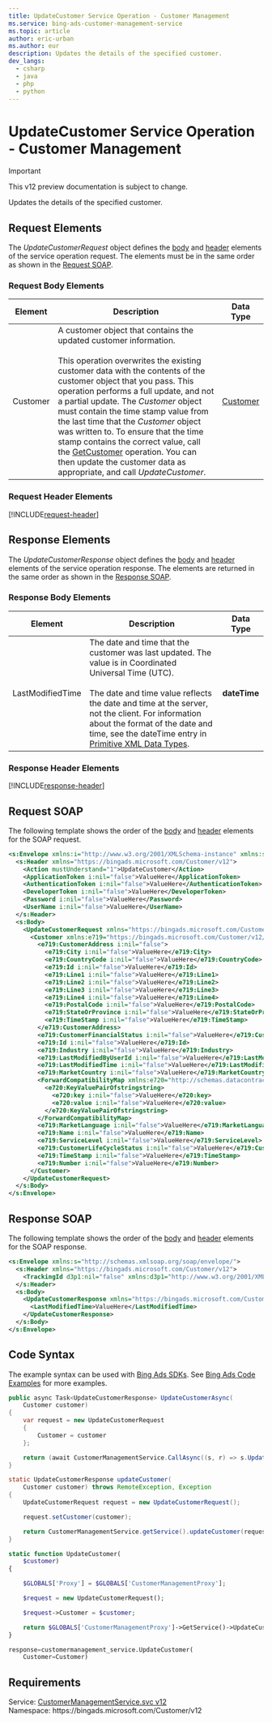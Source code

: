 ```yaml
---
title: UpdateCustomer Service Operation - Customer Management
ms.service: bing-ads-customer-management-service
ms.topic: article
author: eric-urban
ms.author: eur
description: Updates the details of the specified customer.
dev_langs: 
  - csharp
  - java
  - php
  - python
---
```

# UpdateCustomer Service Operation - Customer Management

> [!IMPORTANT]
> This v12 preview documentation is subject to change.

Updates the details of the specified customer.

## <a name="request"></a>Request Elements
The *UpdateCustomerRequest* object defines the [body](#request-body) and [header](#request-header) elements of the service operation request. The elements must be in the same order as shown in the [Request SOAP](#request-soap). 

### <a name="request-body"></a>Request Body Elements

|Element|Description|Data Type|
|-----------|---------------|-------------|
|<a name="customer"></a>Customer|A customer object that contains the updated customer information.<br /><br />This operation overwrites the existing customer data with the contents of the customer object that you pass. This operation performs a full update, and not a partial update. The *Customer* object must contain the time stamp value from the last time that the *Customer* object was written to. To ensure that the time stamp contains the correct value, call the [GetCustomer](../customer-management-service/getcustomer.md) operation. You can then update the customer data as appropriate, and call *UpdateCustomer*.|[Customer](customer.md)|

### <a name="request-header"></a>Request Header Elements
[!INCLUDE[request-header](./includes/request-header.md)]

## <a name="response"></a>Response Elements
The *UpdateCustomerResponse* object defines the [body](#response-body) and [header](#response-header) elements of the service operation response. The elements are returned in the same order as shown in the [Response SOAP](#response-soap).

### <a name="response-body"></a>Response Body Elements

|Element|Description|Data Type|
|-----------|---------------|-------------|
|<a name="lastmodifiedtime"></a>LastModifiedTime|The date and time that the customer was last updated. The value is in Coordinated Universal Time (UTC).<br/><br/> The date and time value reflects the date and time at the server, not the client. For information about the format of the date and time, see the dateTime entry in [Primitive XML Data Types](https://go.microsoft.com/fwlink/?linkid=859198).|**dateTime**|

### <a name="response-header"></a>Response Header Elements
[!INCLUDE[response-header](./includes/response-header.md)]

## <a name="request-soap"></a>Request SOAP
The following template shows the order of the [body](#request-body) and [header](#request-header) elements for the SOAP request.

```xml
<s:Envelope xmlns:i="http://www.w3.org/2001/XMLSchema-instance" xmlns:s="http://schemas.xmlsoap.org/soap/envelope/">
  <s:Header xmlns="https://bingads.microsoft.com/Customer/v12">
    <Action mustUnderstand="1">UpdateCustomer</Action>
    <ApplicationToken i:nil="false">ValueHere</ApplicationToken>
    <AuthenticationToken i:nil="false">ValueHere</AuthenticationToken>
    <DeveloperToken i:nil="false">ValueHere</DeveloperToken>
    <Password i:nil="false">ValueHere</Password>
    <UserName i:nil="false">ValueHere</UserName>
  </s:Header>
  <s:Body>
    <UpdateCustomerRequest xmlns="https://bingads.microsoft.com/Customer/v12">
      <Customer xmlns:e719="https://bingads.microsoft.com/Customer/v12/Entities" i:nil="false">
        <e719:CustomerAddress i:nil="false">
          <e719:City i:nil="false">ValueHere</e719:City>
          <e719:CountryCode i:nil="false">ValueHere</e719:CountryCode>
          <e719:Id i:nil="false">ValueHere</e719:Id>
          <e719:Line1 i:nil="false">ValueHere</e719:Line1>
          <e719:Line2 i:nil="false">ValueHere</e719:Line2>
          <e719:Line3 i:nil="false">ValueHere</e719:Line3>
          <e719:Line4 i:nil="false">ValueHere</e719:Line4>
          <e719:PostalCode i:nil="false">ValueHere</e719:PostalCode>
          <e719:StateOrProvince i:nil="false">ValueHere</e719:StateOrProvince>
          <e719:TimeStamp i:nil="false">ValueHere</e719:TimeStamp>
        </e719:CustomerAddress>
        <e719:CustomerFinancialStatus i:nil="false">ValueHere</e719:CustomerFinancialStatus>
        <e719:Id i:nil="false">ValueHere</e719:Id>
        <e719:Industry i:nil="false">ValueHere</e719:Industry>
        <e719:LastModifiedByUserId i:nil="false">ValueHere</e719:LastModifiedByUserId>
        <e719:LastModifiedTime i:nil="false">ValueHere</e719:LastModifiedTime>
        <e719:MarketCountry i:nil="false">ValueHere</e719:MarketCountry>
        <ForwardCompatibilityMap xmlns:e720="http://schemas.datacontract.org/2004/07/System.Collections.Generic" i:nil="false">
          <e720:KeyValuePairOfstringstring>
            <e720:key i:nil="false">ValueHere</e720:key>
            <e720:value i:nil="false">ValueHere</e720:value>
          </e720:KeyValuePairOfstringstring>
        </ForwardCompatibilityMap>
        <e719:MarketLanguage i:nil="false">ValueHere</e719:MarketLanguage>
        <e719:Name i:nil="false">ValueHere</e719:Name>
        <e719:ServiceLevel i:nil="false">ValueHere</e719:ServiceLevel>
        <e719:CustomerLifeCycleStatus i:nil="false">ValueHere</e719:CustomerLifeCycleStatus>
        <e719:TimeStamp i:nil="false">ValueHere</e719:TimeStamp>
        <e719:Number i:nil="false">ValueHere</e719:Number>
      </Customer>
    </UpdateCustomerRequest>
  </s:Body>
</s:Envelope>
```

## <a name="response-soap"></a>Response SOAP
The following template shows the order of the [body](#response-body) and [header](#response-header) elements for the SOAP response.

```xml
<s:Envelope xmlns:s="http://schemas.xmlsoap.org/soap/envelope/">
  <s:Header xmlns="https://bingads.microsoft.com/Customer/v12">
    <TrackingId d3p1:nil="false" xmlns:d3p1="http://www.w3.org/2001/XMLSchema-instance">ValueHere</TrackingId>
  </s:Header>
  <s:Body>
    <UpdateCustomerResponse xmlns="https://bingads.microsoft.com/Customer/v12">
      <LastModifiedTime>ValueHere</LastModifiedTime>
    </UpdateCustomerResponse>
  </s:Body>
</s:Envelope>
```

## <a name="example"></a>Code Syntax
The example syntax can be used with [Bing Ads SDKs](~/guides/client-libraries.md). See [Bing Ads Code Examples](~/guides/code-examples.md) for more examples.
```csharp
public async Task<UpdateCustomerResponse> UpdateCustomerAsync(
	Customer customer)
{
	var request = new UpdateCustomerRequest
	{
		Customer = customer
	};

	return (await CustomerManagementService.CallAsync((s, r) => s.UpdateCustomerAsync(r), request));
}
```
```java
static UpdateCustomerResponse updateCustomer(
	Customer customer) throws RemoteException, Exception
{
	UpdateCustomerRequest request = new UpdateCustomerRequest();

	request.setCustomer(customer);

	return CustomerManagementService.getService().updateCustomer(request);
}
```
```php
static function UpdateCustomer(
	$customer)
{

	$GLOBALS['Proxy'] = $GLOBALS['CustomerManagementProxy'];

	$request = new UpdateCustomerRequest();

	$request->Customer = $customer;

	return $GLOBALS['CustomerManagementProxy']->GetService()->UpdateCustomer($request);
}
```
```python
response=customermanagement_service.UpdateCustomer(
	Customer=Customer)
```

## Requirements
Service: [CustomerManagementService.svc v12](https://clientcenter.api.bingads.microsoft.com/Api/CustomerManagement/v12/CustomerManagementService.svc)  
Namespace: https\://bingads.microsoft.com/Customer/v12  

